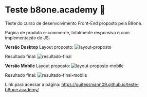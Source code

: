 # Teste b8one.academy 🚀
Teste do curso de desenvolvimento Front-End proposto pela B8one.

Página de produto e-commerce, totalmente responsiva e com implementação de JS.


**Versão Desktop**
Layout proposto:
![layout-proposto](https://user-images.githubusercontent.com/80071307/152690401-c2c28713-dd66-4788-b2b2-507be72b58f5.jpg)

Resultado final:
![resultado-final](https://user-images.githubusercontent.com/80071307/152690254-b1849aa6-2825-4cfd-8016-3e70546421f8.jpg)

**Versão Mobile**
Layout proposto:
![layout-proposto-mobile](https://user-images.githubusercontent.com/80071307/152690671-f9fa644c-a299-4566-b444-20f4f455a219.jpg)


Resultado final:
![resultado-final-mobile](https://user-images.githubusercontent.com/80071307/152690689-8cd05df5-9766-4137-a410-11ea9ed33d97.jpg)


Link para acessar a página: https://guitessmann09.github.io/teste-b8one.academy/
